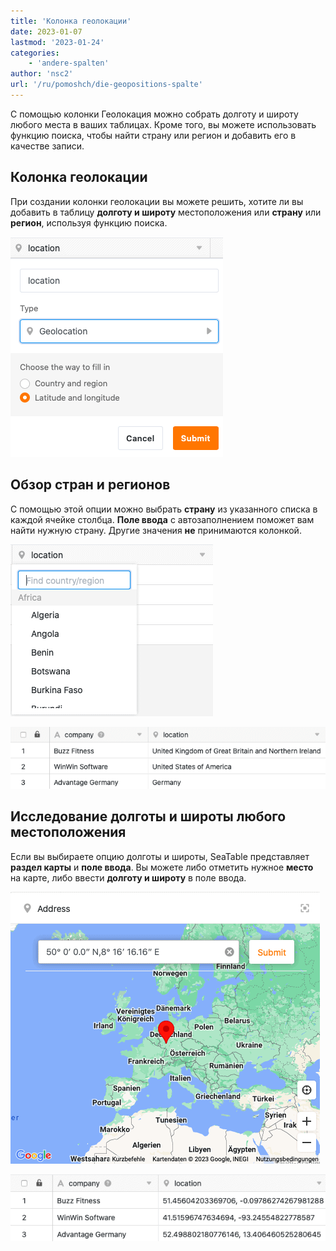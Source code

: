 ```yaml
---
title: 'Колонка геолокации'
date: 2023-01-07
lastmod: '2023-01-24'
categories:
    - 'andere-spalten'
author: 'nsc2'
url: '/ru/pomoshch/die-geopositions-spalte'
---
```


С помощью колонки Геолокация можно собрать долготу и широту любого места в ваших таблицах. Кроме того, вы можете использовать функцию поиска, чтобы найти страну или регион и добавить его в качестве записи.

## Колонка геолокации

При создании колонки геолокации вы можете решить, хотите ли вы добавить в таблицу **долготу и широту** местоположения или **страну** или **регион**, используя функцию поиска.

![Параметры выбора при создании колонки геопозиции](images/Optionen-beim-Erstellen-einer-Geopositionsspalte.png)

## Обзор стран и регионов

С помощью этой опции можно выбрать **страну** из указанного списка в каждой ячейке столбца. **Поле ввода** с автозаполнением поможет вам найти нужную страну. Другие значения **не** принимаются колонкой.

![Добавление стран или регионов с помощью функции поиска в колонке Геопозиции](images/Erhebung-von-Laendern.png)

![Пример применения геопозиционной колонки](images/Beispiel-Geopositions-Spalte-1.png)

## Исследование долготы и широты любого местоположения

Если вы выбираете опцию долготы и широты, SeaTable представляет **раздел карты** и **поле ввода**. Вы можете либо отметить нужное **место** на карте, либо ввести **долготу и широту** в поле ввода.

![Добавление местоположения на основе его долготы и широты](images/Erhebung-von-Laengen-und-Breitengraden.png)

![Пример применения геопозиционной колонки](images/Beispiel-2-Geopositionsspalte.png)

